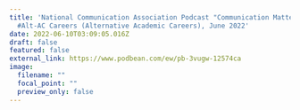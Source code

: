 ```yaml
---
title: 'National Communication Association Podcast "Communication Matters" on
  #Alt-AC Careers (Alternative Academic Careers), June 2022'
date: 2022-06-10T03:09:05.016Z
draft: false
featured: false
external_link: https://www.podbean.com/ew/pb-3vugw-12574ca
image:
  filename: ""
  focal_point: ""
  preview_only: false
---
```


